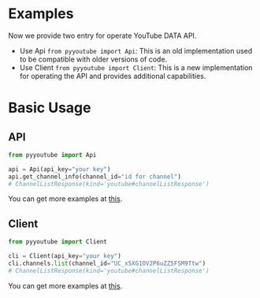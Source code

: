 # Examples

Now we provide two entry for operate YouTube DATA API.

- Use Api `from pyyoutube import Api`: This is an old implementation used to be compatible with older versions of code.
- Use Client `from pyyoutube import Client`: This is a new implementation for operating the API and provides additional
  capabilities.

# Basic Usage

## API

```python
from pyyoutube import Api

api = Api(api_key="your key")
api.get_channel_info(channel_id="id for channel")
# ChannelListResponse(kind='youtube#channelListResponse')
```

You can get more examples at [this](/examples/apis/).

## Client

```python
from pyyoutube import Client

cli = Client(api_key="your key")
cli.channels.list(channel_id="UC_x5XG1OV2P6uZZ5FSM9Ttw")
# ChannelListResponse(kind='youtube#channelListResponse')
```

You can get more examples at [this](/examples/clients/).
